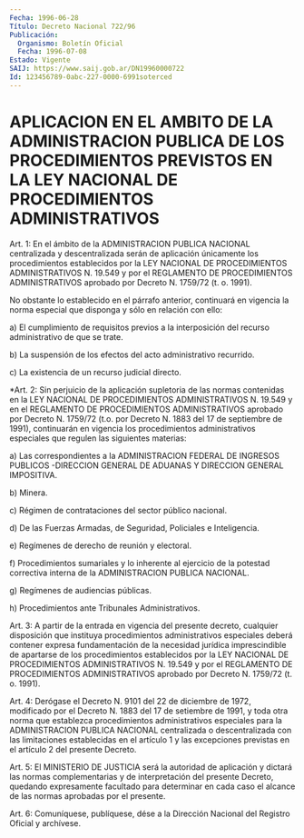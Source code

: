 ```yaml
---
Fecha: 1996-06-28
Título: Decreto Nacional 722/96
Publicación:
  Organismo: Boletín Oficial
  Fecha: 1996-07-08
Estado: Vigente
SAIJ: https://www.saij.gob.ar/DN19960000722
Id: 123456789-0abc-227-0000-6991soterced
---
```

# APLICACION EN EL AMBITO DE LA ADMINISTRACION PUBLICA DE LOS PROCEDIMIENTOS PREVISTOS EN LA LEY NACIONAL DE PROCEDIMIENTOS ADMINISTRATIVOS

<a id="1"></a>
Art. 1: En  el  ámbito  de  la ADMINISTRACION PUBLICA NACIONAL centralizada y descentralizada serán  de  aplicación únicamente los procedimientos establecidos por la LEY NACIONAL  DE  PROCEDIMIENTOS ADMINISTRATIVOS  N. 19.549  y  por  el REGLAMENTO DE PROCEDIMIENTOS ADMINISTRATIVOS  aprobado por Decreto  N. 1759/72    (t.  o.  1991).

No obstante lo establecido  en  el  párrafo anterior, continuará en vigencia la norma especial que disponga  y  sólo  en  relación  con ello:

a)  El  cumplimiento  de  requisitos previos a la interposición del recurso administrativo de que se trate.

b) La suspensión de los efectos  del  acto administrativo recurrido.

c) La existencia de un recurso judicial directo.

<a id="2"></a>
*Art. 2: Sin perjuicio de la aplicación supletoria de las normas contenidas en la LEY NACIONAL DE PROCEDIMIENTOS ADMINISTRATIVOS N. 19.549 y en el REGLAMENTO DE PROCEDIMIENTOS ADMINISTRATIVOS aprobado por Decreto N. 1759/72 (t.o. por Decreto N. 1883 del 17 de septiembre de 1991), continuarán en vigencia los procedimientos administrativos especiales que regulen las siguientes materias:

a) Las correspondientes a la ADMINISTRACION FEDERAL DE INGRESOS PUBLICOS -DIRECCION GENERAL DE ADUANAS Y DIRECCION GENERAL IMPOSITIVA.

b) Minera.

c) Régimen de contrataciones del sector público nacional.

d) De las Fuerzas Armadas, de Seguridad, Policiales e Inteligencia.

e) Regímenes de derecho de reunión y electoral.

f) Procedimientos sumariales y lo inherente al ejercicio de la potestad correctiva interna de la ADMINISTRACION PUBLICA NACIONAL.

g) Regímenes de audiencias públicas.

h) Procedimientos ante Tribunales Administrativos.

<a id="3"></a>
Art. 3: A  partir  de la entrada en vigencia del presente decreto, cualquier disposición que instituya procedimientos administrativos especiales deberá  contener  expresa  fundamentación de la necesidad jurídica imprescindible de apartarse de los procedimientos establecidos por la LEY NACIONAL   DE PROCEDIMIENTOS ADMINISTRATIVOS  N. 19.549  y por el REGLAMENTO DE PROCEDIMIENTOS ADMINISTRATIVOS  aprobado  por  Decreto  N. 1759/72  (t.  o.  1991).

<a id="4"></a>
Art. 4: Derógase el Decreto N. 9101  del  22  de diciembre de 1972, modificado  por el Decreto N. 1883 del 17 de setiembre  de  1991,  y toda otra norma  que  establezca  procedimientos    administrativos especiales  para la ADMINISTRACION PUBLICA NACIONAL centralizada  o descentralizada con las limitaciones establecidas en el artículo 1 y las excepciones  previstas en el artículo 2 del presente Decreto.

<a id="5"></a>
Art. 5: El MINISTERIO  DE JUSTICIA será la autoridad de aplicación y  dictará  las  normas complementarias  y  de  interpretación  del presente Decreto,  quedando  expresamente facultado para determinar en cada caso el alcance de las  normas  aprobadas  por  el presente.

<a id="6"></a>
Art. 6: Comuníquese, publíquese, dése a la Dirección Nacional  del Registro  Oficial  y  archívese.